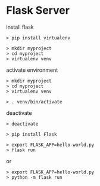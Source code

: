 # Flask Server

install flask
```shell
> pip install virtualenv
```

```shell
> mkdir myproject
> cd myproject
> virtualenv venv
```

activate environment
```shell
> mkdir myproject
> cd myproject
> virtualenv venv
```

```
> . venv/bin/activate
```

deactivate
```
> deactivate
```

```
> pip install Flask
```


```shell
> export FLASK_APP=hello-world.py
> flask run
```

or 

```shell
> export FLASK_APP=hello-world.py
> python -m flask run
```

